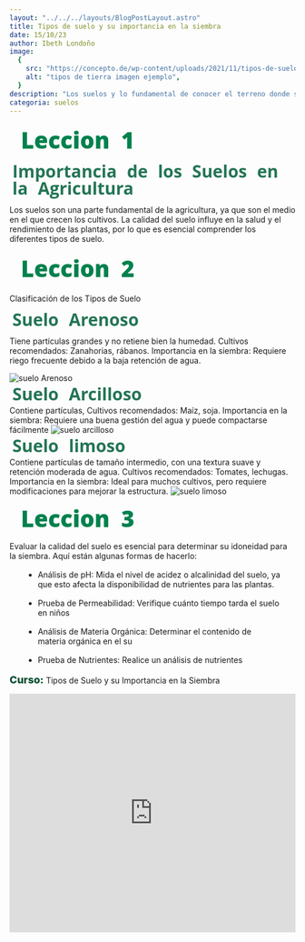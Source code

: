 ```yaml
---
layout: "../../../layouts/BlogPostLayout.astro"
title: Tipos de suelo y su importancia en la siembra
date: 15/10/23
author: Ibeth Londoño
image:
  {
    src: "https://concepto.de/wp-content/uploads/2021/11/tipos-de-suelos-e1637359333414.jpg",
    alt: "tipos de tierra imagen ejemplo",
  }
description: "Los suelos y lo fundamental de conocer el terreno donde sembramos"
categoria: suelos
---
```


<div class="post-title">Leccion 1</div>

<div class="post-sub-title">Importancia de los Suelos en la Agricultura</div>

Los suelos son una parte fundamental de la agricultura, ya que son el medio en el que crecen los cultivos. La calidad
del suelo influye en la salud y el rendimiento de las plantas, por lo que es esencial comprender los diferentes tipos de
suelo.

<div class="post-title">Leccion 2</div>

Clasificación de los Tipos de Suelo

<div class="post-sub-title">Suelo Arenoso</div>

Tiene partículas grandes y no retiene bien la humedad.
Cultivos recomendados: Zanahorias, rábanos.
Importancia en la siembra: Requiere riego frecuente debido a la baja retención de agua.

<img src="https://media.istockphoto.com/id/161725836/es/foto/fondo-de-tierra.jpg?s=612x612&w=0&k=20&c=_jAm6ubdW2QAQ5rmmPrZCldxriCC_9dhZ3W7XgtCWqE=" alt="suelo Arenoso">

<div class="post-sub-title">Suelo Arcilloso</div>
Contiene partículas, Cultivos recomendados: Maíz, soja. Importancia en la siembra: Requiere una buena gestión del agua y puede compactarse fácilmente

<img src="https://www.renovablesverdes.com/wp-content/uploads/2023/01/suelo-arcilloso.jpg" alt="suelo arcilloso">

<div class="post-sub-title">Suelo limoso</div>
Contiene partículas de tamaño intermedio, con una textura suave y retención moderada de agua. Cultivos recomendados: Tomates, lechugas. Importancia en la siembra: Ideal para muchos cultivos, pero requiere modificaciones para mejorar la estructura. 

<img src="https://previews.123rf.com/images/fbxx/fbxx1411/fbxx141100176/34145067-fondo-de-suelo-limoso-natural-marr%C3%B3n-gris-y-rojo.jpg" alt="suelo limoso">

<div class="post-title">Leccion 3</div>
Evaluar la calidad del suelo es esencial para determinar su idoneidad para la siembra. Aquí están algunas formas de
hacerlo:

<div class="list-container">


- Análisis de pH: Mida el nivel de acidez o alcalinidad del suelo, ya que esto afecta la disponibilidad de nutrientes
para las plantas.
  
- Prueba de Permeabilidad: Verifique cuánto tiempo tarda el suelo en niños
- Análisis de Materia Orgánica: Determinar el contenido de materia orgánica en el su
- Prueba de Nutrientes: Realice un análisis de nutrientes
  
<b>Curso:</b> Tipos de Suelo y su Importancia en la Siembra

</div>

<iframe src="https://www.youtube.com/embed/5CdL1UVrXqc?si=aG41QJibyh1yiqVX" title="YouTube video player" frameborder="0"
  allow="accelerometer; autoplay; clipboard-write; encrypted-media; gyroscope; picture-in-picture; web-share"
  allowfullscreen></iframe>


<style>

  iframe {
    width: 100%;
    height: 420px;
  }

  b {
    font-weight: 800;
    color: #004d2e;
    font-size: 18px;
  }


  .post-title{
    font-family: "Open Sans", sans-serif;
    font-size:  40px;
    font-weight: 900;
    color: #00814d;
    padding: 10px;
    margin: 10px;
    line-height: 100%;
    word-spacing: 10px;

  }

  .post-sub-title {
    font-family: "Open Sans", sans-serif;
    font-size:  30px;
    font-weight: 500;
    color: #247555;
    margin: 5px;
    line-height: 100%;
    word-spacing: 10px;
    font-weight: 700;

  }

  .post-mini-title {
    font-family: "Open Sans", sans-serif;
    font-size:  20px;
    font-weight: 500;
    color: #247555;
    margin: 5px;
    line-height: 100%;
    word-spacing: 10px;
    font-weight: 700;
  }


  .list-container > ul {
    list-style: disc;
    margin: 1rem 2%;
  }

  .list-container > ul > li {
    margin: 1rem;
  }

  .list-container > li {
    margin: 10px;

  }

</style>
